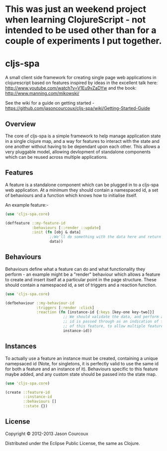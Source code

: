 # This was just an weekend project when learning ClojureScript - not intended to be used other than for a couple of experiments I put together.

cljs-spa
========
A small client side framework for creating single page web applications in clojurescript based on features inspired by ideas in the excellent talk here: http://www.youtube.com/watch?v=V1Eu9vZaDYw and the book: http://www.manning.com/mikowski/

See the wiki for a guide on getting started - https://github.com/jasoncourcoux/cljs-spa/wiki/Getting-Started-Guide

Overview
--------
The core of cljs-spa is a simple framework to help manage application state in a single clojure map, and a way for features to interact with the state and one another without having to be dependant upon each other. This allows a very pluggable model, allowing devlopment of standalone components which can be reused across multiple applications.

Features
--------
A feature is a standalone component which can be plugged in to a cljs-spa web application. At a minimum they should contain a namespaced id, a set of behaviours and a function which knows how to initialise itself.

An example feature:-
```clojure
(use 'cljs-spa.core)

(deffeature ::my-feature-id
            :behaviours [::render ::update]
            :init (fn [obj & data]
                    ;;We'll do something with the data here and return it
                    data))
```

Behaviours
----------
Behaviours define what a feature can do and what functionality they perform - an example might be a "render" behaviour which allows a feature to create and insert itself at a particular point in the page structure. These should contain a namespaced id, a set of triggers and a reaction function.

```clojure
(use 'cljs-spa.core)

(defbehaviour ::my-behaviour-id
              :triggers [:render :click]
              :reaction (fn [instance-id {:keys [key-one key-two]}]
                          ;; We should validate the data, and perform an action, the
                          ;; id is passed through as an indication of the specific instance
                          ;; of this feature, to allow multiple feature instances to co-exist
                          instance-id))                          
```

Instances
---------
To actually use a feature an instance must be created, containing a unique namepsaced id (Note, for singletons, it is perfectly valid to use the same id for both a feature and an instance of it). Behaviours specific to this feature maybe added, and any custom state should be passed into the state map.

```clojure
(use 'cljs-spa.core)

(create ::feature-id
        ::instance-id
        ::behaviours []
        ::state {})
```        

License
-------
Copyright © 2012-2013 Jason Courcoux

Distributed under the Eclipse Public License, the same as Clojure.
